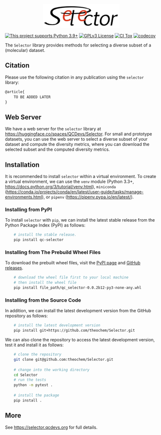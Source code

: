 <div style="text-align:center">
  <!-- <h1 style="margin-right: 20px;">The Selector Library</h1> -->
  <img src="https://github.com/theochem/Selector/blob/main/book/content/selector_logo.png?raw=true" alt="Logo" style="width: 50%">
</div>

[![This project supports Python 3.9+](https://img.shields.io/badge/Python-3.9+-blue.svg)](https://python.org/downloads)
[![GPLv3 License](https://img.shields.io/badge/License-GPL%20v3-yellow.svg)](https://opensource.org/licenses/)
[![CI Tox](https://github.com/theochem/Selector/actions/workflows/ci_tox.yaml/badge.svg?branch=main)](https://github.com/theochem/Selector/actions/workflows/ci_tox.yaml)
[![codecov](https://codecov.io/gh/theochem/Selector/graph/badge.svg?token=0UJixrJfNJ)](https://codecov.io/gh/theochem/Selector)

The `Selector` library provides methods for selecting a diverse subset of a (molecular) dataset.

## Citation

Please use the following citation in any publication using the `selector` library:

```md
@article{
    TO BE ADDED LATER
}
```

## Web Server

We have a web server for the `selector` library at https://huggingface.co/spaces/QCDevs/Selector.
For small and prototype datasets, you can use the web server to select a diverse subset of your
dataset and compute the diversity metrics, where you can download the selected subset and the
computed diversity metrics.

## Installation

It is recommended to install `selector` within a virtual environment. To create a virtual
environment, we can use the `venv` module (Python 3.3+,
https://docs.python.org/3/tutorial/venv.html), `miniconda` (https://conda.io/projects/conda/en/latest/user-guide/tasks/manage-environments.html), or
`pipenv` (https://pipenv.pypa.io/en/latest/).

### Installing from PyPI

To install `selector` with `pip`, we can install the latest stable release from the Python Package Index (PyPI) as follows:

```bash
    # install the stable release.
    pip install qc-selector
```

### Installing from The Prebuild Wheel Files

To download the prebuilt wheel files, visit the [PyPI page](https://pypi.org/project/qc-selector/)
and [GitHub releases](https://github.com/theochem/Selector/tags).

```bash
    # download the wheel file first to your local machine
    # then install the wheel file
    pip install file_path/qc_selector-0.0.2b12-py3-none-any.whl
```

### Installing from the Source Code

In addition, we can install the latest development version from the GitHub repository as follows:

```bash
    # install the latest development version
    pip install git+https://github.com/theochem/Selector.git
```

We can also clone the repository to access the latest development version, test it and install it as follows:

```bash
    # clone the repository
    git clone git@github.com:theochem/Selector.git

    # change into the working directory
    cd Selector
    # run the tests
    python -m pytest .

    # install the package
    pip install .

```

## More

See https://selector.qcdevs.org for full details.
